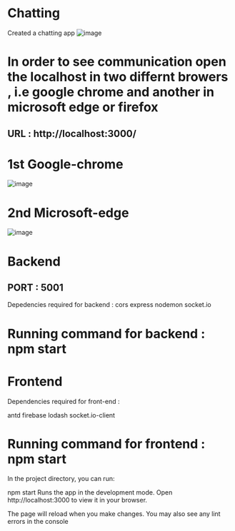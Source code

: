 # Chatting

Created a  chatting app 
![image](https://github.com/nishantsinha1197/chat-app/assets/49277718/6409e5b4-21f4-491d-b818-5d8e1fb4a6ee)

# In order to see communication open the localhost in two differnt browers , i.e google chrome and another in microsoft edge or firefox
## URL : http://localhost:3000/
# 1st Google-chrome
![image](https://github.com/nishantsinha1197/chat-app/assets/49277718/c5482575-0c13-49a6-9039-2797926159e7)

# 2nd Microsoft-edge
![image](https://github.com/nishantsinha1197/chat-app/assets/49277718/6e0241a2-3287-4c38-89ca-0a4c1520e938)

# Backend 
## PORT : 5001
Depedencies required for backend : 
cors
express
nodemon 
socket.io

# Running command for backend : npm start

# Frontend 

Dependencies required for front-end :

antd
firebase
lodash
socket.io-client

# Running command for frontend : npm start
In the project directory, you can run:

npm start
Runs the app in the development mode.
Open http://localhost:3000 to view it in your browser.

The page will reload when you make changes.
You may also see any lint errors in the console

